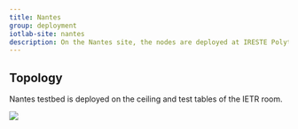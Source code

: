 ```yaml
---
title: Nantes
group: deployment
iotlab-site: nantes
description: On the Nantes site, the nodes are deployed at IRESTE Polytech's building. They are precisely deployed inside an IETR laboratory room.
---
```


## Topology

Nantes testbed is deployed on the ceiling and test tables of the IETR room. 

<div class="col p-1">
        <a href="https://www.openstreetmap.org/search?query=polytech%20nantes%20ireste#map=18/47.28203/-1.51529">
            <img class="img-fluid" src="{{ '/assets/images/deployments/nantes/' | relative_url }}plan-nantes.png">
        </a>
    </div>
